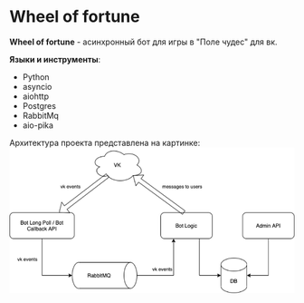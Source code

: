 # Wheel of fortune

__Wheel of fortune__ - асинхронный бот для игры в "Поле чудес" для вк.

__Языки и инструменты__:
- Python
- asyncio
- aiohttp
- Postgres
- RabbitMq
- aio-pika

Архитектура проекта представлена на картинке:
![My Image](arch.png)